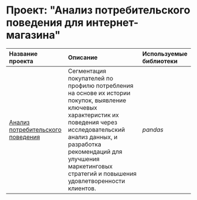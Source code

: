# Проект: "Анализ потребительского поведения для интернет-магазина"

| Название проекта | Описание | Используемые библиотеки | 
| :---------------------- | :---------------------- | :---------------------- |
| [Анализ потребительского поведения](Project.ipynb) | Сегментация покупателей по профилю потребления на основе их истории покупок, выявление ключевых характеристик их поведения через исследовательский анализ данных, и разработка рекомендаций для улучшения маркетинговых стратегий и повышения удовлетворенности клиентов.| *pandas* |
